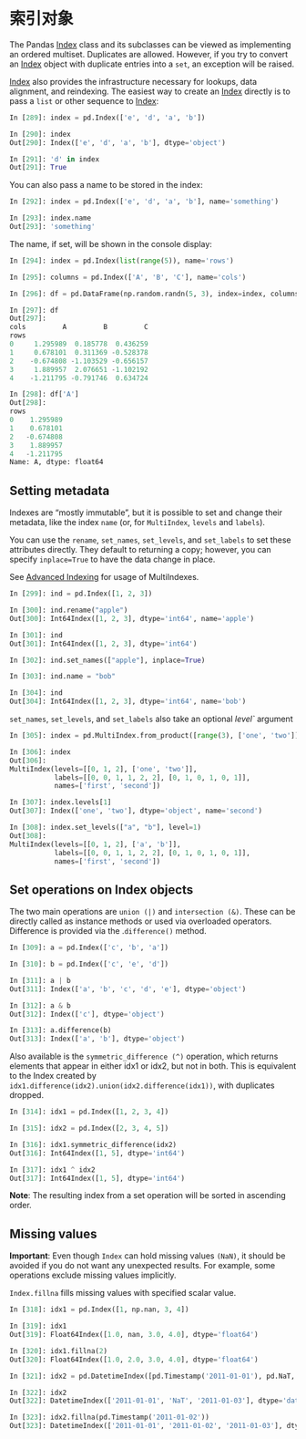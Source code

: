 # 索引对象

The Pandas [Index](http://Pandas.pydata.org/Pandas-docs/stable/generated/Pandas.Index.html#Pandas.Index) class and its subclasses can be viewed as implementing an ordered multiset. Duplicates are allowed. However, if you try to convert an [Index](http://Pandas.pydata.org/Pandas-docs/stable/generated/Pandas.Index.html#Pandas.Index) object with duplicate entries into a ``set``, an exception will be raised.

[Index](http://Pandas.pydata.org/Pandas-docs/stable/generated/Pandas.Index.html#Pandas.Index) also provides the infrastructure necessary for lookups, data alignment, and reindexing. The easiest way to create an [Index](http://Pandas.pydata.org/Pandas-docs/stable/generated/Pandas.Index.html#Pandas.Index) directly is to pass a ``list`` or other sequence to [Index](http://Pandas.pydata.org/Pandas-docs/stable/generated/Pandas.Index.html#Pandas.Index):

```python
In [289]: index = pd.Index(['e', 'd', 'a', 'b'])

In [290]: index
Out[290]: Index(['e', 'd', 'a', 'b'], dtype='object')

In [291]: 'd' in index
Out[291]: True
```

You can also pass a name to be stored in the index:

```python
In [292]: index = pd.Index(['e', 'd', 'a', 'b'], name='something')

In [293]: index.name
Out[293]: 'something'
```

The name, if set, will be shown in the console display:

```python
In [294]: index = pd.Index(list(range(5)), name='rows')

In [295]: columns = pd.Index(['A', 'B', 'C'], name='cols')

In [296]: df = pd.DataFrame(np.random.randn(5, 3), index=index, columns=columns)

In [297]: df
Out[297]: 
cols         A         B         C
rows                              
0     1.295989  0.185778  0.436259
1     0.678101  0.311369 -0.528378
2    -0.674808 -1.103529 -0.656157
3     1.889957  2.076651 -1.102192
4    -1.211795 -0.791746  0.634724

In [298]: df['A']
Out[298]: 
rows
0    1.295989
1    0.678101
2   -0.674808
3    1.889957
4   -1.211795
Name: A, dtype: float64
```

## Setting metadata

Indexes are “mostly immutable”, but it is possible to set and change their metadata, like the index ``name`` (or, for ``MultiIndex``, ``levels`` and ``labels``).

You can use the ``rename``, ``set_names``, ``set_levels``, and ``set_labels`` to set these attributes directly. They default to returning a copy; however, you can specify ``inplace=True`` to have the data change in place.

See [Advanced Indexing](http://Pandas.pydata.org/Pandas-docs/stable/advanced.html#advanced) for usage of MultiIndexes.

```python
In [299]: ind = pd.Index([1, 2, 3])

In [300]: ind.rename("apple")
Out[300]: Int64Index([1, 2, 3], dtype='int64', name='apple')

In [301]: ind
Out[301]: Int64Index([1, 2, 3], dtype='int64')

In [302]: ind.set_names(["apple"], inplace=True)

In [303]: ind.name = "bob"

In [304]: ind
Out[304]: Int64Index([1, 2, 3], dtype='int64', name='bob')
```

``set_names``, ``set_levels``, and ``set_labels`` also take an optional *level`* argument

```python
In [305]: index = pd.MultiIndex.from_product([range(3), ['one', 'two']], names=['first', 'second'])

In [306]: index
Out[306]: 
MultiIndex(levels=[[0, 1, 2], ['one', 'two']],
           labels=[[0, 0, 1, 1, 2, 2], [0, 1, 0, 1, 0, 1]],
           names=['first', 'second'])

In [307]: index.levels[1]
Out[307]: Index(['one', 'two'], dtype='object', name='second')

In [308]: index.set_levels(["a", "b"], level=1)
Out[308]: 
MultiIndex(levels=[[0, 1, 2], ['a', 'b']],
           labels=[[0, 0, 1, 1, 2, 2], [0, 1, 0, 1, 0, 1]],
           names=['first', 'second'])
```

## Set operations on Index objects

The two main operations are ``union (|)`` and ``intersection (&)``. These can be directly called as instance methods or used via overloaded operators. Difference is provided via the .``difference()`` method.

```python
In [309]: a = pd.Index(['c', 'b', 'a'])

In [310]: b = pd.Index(['c', 'e', 'd'])

In [311]: a | b
Out[311]: Index(['a', 'b', 'c', 'd', 'e'], dtype='object')

In [312]: a & b
Out[312]: Index(['c'], dtype='object')

In [313]: a.difference(b)
Out[313]: Index(['a', 'b'], dtype='object')
```

Also available is the ``symmetric_difference (^)`` operation, which returns elements that appear in either idx1 or idx2, but not in both. This is equivalent to the Index created by ``idx1.difference(idx2).union(idx2.difference(idx1))``, with duplicates dropped.

```python
In [314]: idx1 = pd.Index([1, 2, 3, 4])

In [315]: idx2 = pd.Index([2, 3, 4, 5])

In [316]: idx1.symmetric_difference(idx2)
Out[316]: Int64Index([1, 5], dtype='int64')

In [317]: idx1 ^ idx2
Out[317]: Int64Index([1, 5], dtype='int64')
```

**Note**: The resulting index from a set operation will be sorted in ascending order.

## Missing values

**Important**: Even though ``Index`` can hold missing values ``(NaN)``, it should be avoided if you do not want any unexpected results. For example, some operations exclude missing values implicitly.

``Index.fillna`` fills missing values with specified scalar value.

```python
In [318]: idx1 = pd.Index([1, np.nan, 3, 4])

In [319]: idx1
Out[319]: Float64Index([1.0, nan, 3.0, 4.0], dtype='float64')

In [320]: idx1.fillna(2)
Out[320]: Float64Index([1.0, 2.0, 3.0, 4.0], dtype='float64')

In [321]: idx2 = pd.DatetimeIndex([pd.Timestamp('2011-01-01'), pd.NaT, pd.Timestamp('2011-01-03')])

In [322]: idx2
Out[322]: DatetimeIndex(['2011-01-01', 'NaT', '2011-01-03'], dtype='datetime64[ns]', freq=None)

In [323]: idx2.fillna(pd.Timestamp('2011-01-02'))
Out[323]: DatetimeIndex(['2011-01-01', '2011-01-02', '2011-01-03'], dtype='datetime64[ns]', freq=None)
```